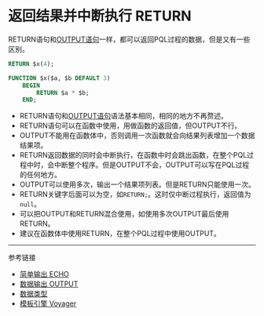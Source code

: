 # 返回结果并中断执行 RETURN

RETURN语句和[OUTPUT语句](/pql/output.md)一样，都可以返回PQL过程的数据，但是又有一些区别。
```sql
RETURN $x(4);

FUNCTION $x($a, $b DEFAULT 3)
    BEGIN
        RETURN $a * $b;
    END;

```

* RETURN语句和[OUTPUT语句](/pql/output.md)语法基本相同，相同的地方不再赘述。
* RETURN语句可以在函数中使用，用做函数的返回值，但OUTPUT不行。
* OUTPUT不能用在函数体中，否则调用一次函数就会向结果列表增加一个数据结果项。
* RETURN返回数据的同时会中断执行，在函数中时会跳出函数，在整个PQL过程中时，会中断整个程序。但是OUTPUT不会，OUTPUT可以写在PQL过程的任何地方。
* OUTPUT可以使用多次，输出一个结果项列表。但是RETURN只能使用一次。
* RETURN关键字后面可以为空，如`RETURN;`。这时仅中断过程执行，返回值为`null`。
* 可以把OUTPUT和RETURN混合使用，如使用多次OUTPUT最后使用RETURN。
* 建议在函数体中使用RETURN，在整个PQL过程中使用OUTPUT。

---
参考链接

* [简单输出 ECHO](/pql/echo.md)
* [数据输出 OUTPUT](/pql/output.md)
* [数据类型](/pql/datatype.md)
* [模板引擎 Voyager](/voyager/overview.md)